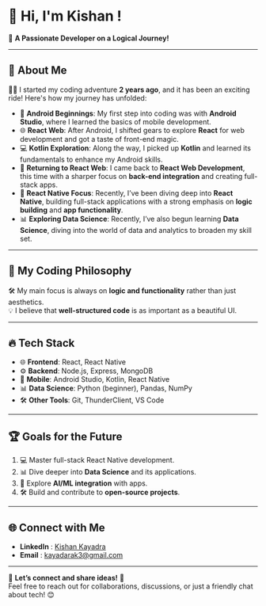 
# 👋 Hi, I'm Kishan !

🚀 **A Passionate Developer on a Logical Journey!**

---

## 🌟 About Me  
👨‍💻 I started my coding adventure **2 years ago**, and it has been an exciting ride! Here's how my journey has unfolded:  
 
- 📱 **Android Beginnings**: My first step into coding was with **Android Studio**, where I learned the basics of mobile development.  
- 🌐 **React Web**: After Android, I shifted gears to explore **React** for web development and got a taste of front-end magic.  
- 💻 **Kotlin Exploration**: Along the way, I picked up **Kotlin** and learned its fundamentals to enhance my Android skills.  
- 🔁 **Returning to React Web**: I came back to **React Web Development**, this time with a sharper focus on **back-end integration** and creating full-stack apps.  
- 📱 **React Native Focus**: Recently, I’ve been diving deep into **React Native**, building full-stack applications with a strong emphasis on **logic building** and **app functionality**.  
- 📊 **Exploring Data Science**: Recently, I’ve also begun learning **Data Science**, diving into the world of data and analytics to broaden my skill set.  

---

## 🌈 My Coding Philosophy  
🛠️ My main focus is always on **logic and functionality** rather than just aesthetics.  
💡 I believe that **well-structured code** is as important as a beautiful UI.  

---

## 🔥 Tech Stack  
- 🌐 **Frontend**: React, React Native  
- ⚙️ **Backend**: Node.js, Express, MongoDB  
- 📱 **Mobile**: Android Studio, Kotlin, React Native  
- 📊 **Data Science**: Python (beginner), Pandas, NumPy  
- 🛠️ **Other Tools**: Git, ThunderClient, VS Code  

---

## 🏆 Goals for the Future  
1. 💻 Master full-stack React Native development.  
2. 📊 Dive deeper into **Data Science** and its applications.  
3. 🤖 Explore **AI/ML integration** with apps.  
4. 🛠️ Build and contribute to **open-source projects**.

---

## 🌐 Connect with Me  
- **LinkedIn** : [Kishan Kayadra](https://www.linkedin.com/in/kishan-kayadra-186557268/)
- **Email**    : [kayadarak3@gmail.com](mailto:kayadarak3@gmail.com)

---

💬 **Let’s connect and share ideas!** 🚀  
Feel free to reach out for collaborations, discussions, or just a friendly chat about tech! 😊  
